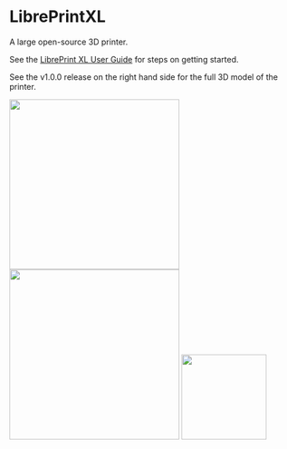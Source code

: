# LibrePrintXL
A large open-source 3D printer.

See the [LibrePrint XL User Guide](/LibrePrint_XL_User_Guide.pdf) for steps on getting started.

See the v1.0.0 release on the right hand side for the full 3D model of the printer.


<img src="https://github.com/user-attachments/assets/a1b03726-098b-466c-b7b9-7ed80306d6e1" width="300">

<img src="https://github.com/user-attachments/assets/cbeb170f-5e93-4db8-99c2-33e6566a9543" width="300">

<img src="https://github.com/user-attachments/assets/96a78804-f259-423f-9269-94f9ee0b8367" width="150">
